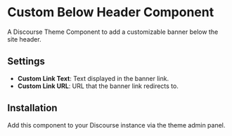 # Custom Below Header Component
A Discourse Theme Component to add a customizable banner below the site header.

## Settings
- **Custom Link Text**: Text displayed in the banner link.
- **Custom Link URL**: URL that the banner link redirects to.

## Installation
Add this component to your Discourse instance via the theme admin panel.
